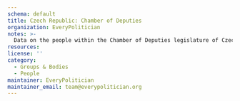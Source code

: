 ```yaml
---
schema: default
title: Czech Republic: Chamber of Deputies
organization: EveryPolitician
notes: >-
  Data on the people within the Chamber of Deputies legislature of Czech Republic.
resources:
license: ''
category:
  - Groups & Bodies
  - People
maintainer: EveryPolitician
maintainer_email: team@everypolitician.org
---
```

